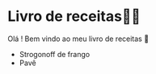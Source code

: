 # Livro de receitas:man_cook:

Olá ! Bem vindo ao meu livro de receitas :wave:

- Strogonoff de frango 
- Pavê

